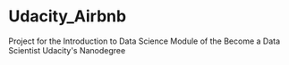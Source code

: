 # Udacity_Airbnb
Project for the Introduction to Data Science Module of the Become a Data Scientist Udacity's Nanodegree
